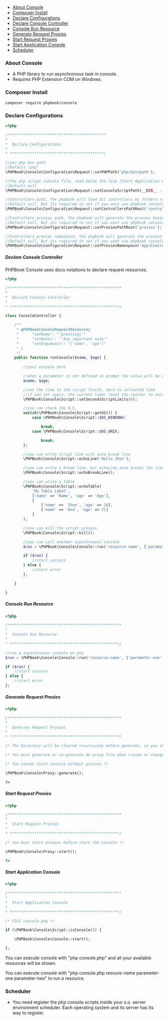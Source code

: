     
+ [About Console](#about-console)
+ [Composer Install](#composer-install)
+ [Declare Configurations](#declare-configurations)
+ [Declare Console Controller](#declare-console-controller)
+ [Console Run Resource](#console-run-resource)
+ [Generate Request Proxies](#generate-request-proxies)
+ [Start Request Proxies](#start-request-proxies)
+ [Start Application Console](#start-application-console)
+ [Scheduler](#scheduler)

### About Console

- A PHP library to run asynchronous task in console.
- Requires PHP Extension COM on Windows.

### Composer Install

	composer require phpbook/console
	
### Declare Configurations

```php
<?php

/********************************************
* 
*  Declare Configurations
* 
* ******************************************/

//you php bin path
//Default "php"
\PHPBook\Console\Configuration\Request::setPHPPath('php/bin/path');

//the php script console file, read below the link [Start Application Console]
//Default null
\PHPBook\Console\Configuration\Request::setConsoleScriptPath(__DIR__ . DIRECTORY_SEPARATOR . 'console.php');

//Controllers path, the phpbook will load all controllers by folders recursively inside
//Default null. But its required to set if you want use phpbook console.
\PHPBook\Console\Configuration\Request::setControllersPathRoot('controllers');

//Controllers proxies path, the phpbook will generate the proxies based on controllers
//Default null. But its required to set if you want use phpbook console.
\PHPBook\Console\Configuration\Request::setProxiesPathRoot('proxies');

//Controllers proxies namespace, the phpbook will generate the proxies classes using this namespace
//Default null. But its required to set if you want use phpbook console.
\PHPBook\Console\Configuration\Request::setProxiesNamespace('App\Controllers');

```

##### Declare Console Controller

PHPBook Console uses docs notations to declare request resources.

```php
<?php

/***************************************************
* 
*  Declare Console Controller
* 
* *************************************************/

class ConsoleController {

	/**
	 * @PHPBookConsoleRequestResource{
	 *      "setName": "'greetings'"
	 * 		"setNotes": "'Any important note'"
	 * 		"setArguments": "['name', 'age']"
	 * }
	 */
	public function runConsole($name, $age) {
		
		//your console here

		//when a parameter is not defined in prompt the value will be null.
		$name; $age;

		//set the time to the script finish, zero to unlimited time
		//if you set again, the current timer reset the counter to zero, and starts counting again
		\PHPBook\Console\Script::setSecondsScriptLimits(0);

		//you can check the O.S.
		switch(\PHPBook\Console\Script::getOS()) {
			case \PHPBook\Console\Script::$OS_WINDOWS:

				break;
			case \PHPBook\Console\Script::$OS_UNIX;

				break;
		};

		//you can write script line with auto break line
		\PHPBook\Console\Script::echoLine('Hello Jhon');

		//you can write a break line, but echoLine auto breaks the line also
		\PHPBook\Console\Script::echoBreakLine();

		//you can write a table
		\PHPBook\Console\Script::echoTable(
			'My Table Label',
			['name' => 'Name', 'age' => 'Age'],
			[
				['name' => 'Jhon', 'age' => 20], 
				['name' => 'Ana', 'age' => 21]
			]
		);

		//you can kill the script process
		\PHPBook\Console\Script::kill();

		//you can call another asynchronous console
		$run = \PHPBook\Console\Console::run('resource-name', ['parameter-one', 'parameter-two']);

		if ($run) {
			//start success
		} else {
			//start error
		};

	}

}

```

##### Console Run Resource

```php
<?php

/***************************************************
* 
*  Console Run Resource
* 
* *************************************************/

//run a asynchronous console on php
$run = \PHPBook\Console\Console::run('resource-name', ['parameter-one', 'parameter-two']);

if ($run) {
	//start success
} else {
	//start error
};

```

##### Generate Request Proxies

```php
<?php

/***************************************************
* 
*  Generate Request Proxies
* 
* *************************************************/

/* The Directory will be cleared recursively before generate, so you should have a unique folder to this proxies.*/

/* You must generate or re-generate de proxy file when create or change controllers notations */

/* You cannot start console without proxies */

\PHPBook\Console\Proxy::generate();

?>
```

##### Start Request Proxies

```php
<?php

/***************************************************
* 
*  Start Request Proxies
* 
* *************************************************/

/* You must start proxies before start the console */

\PHPBook\Console\Proxy::start();

?>
```

##### Start Application Console

```php
<?php

/***************************************************
* 
*  Start Application Console
* 
* *************************************************/

/* FILE console.php */

if (\PHPBook\Console\Script::isConsole()) {

	\PHPBook\Console\Console::start();

};

```

You can execute console with "php console.php" and all your available resources will be shown.

You can execute console with "php console.php resoure-name parameter-one parameter-two" to run a resource.

### Scheduler

- You need register the php console scripts inside your s.o. server environment scheduler. Each operating system and its server has its way to register.